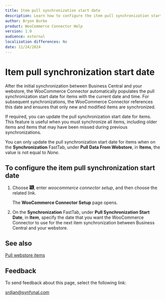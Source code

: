```yaml
---
title: Item pull synchronization start date
description: Learn how to configure the item pull synchronization start date.
author: Bryon Burke
product: WooCommerce Connector Help
version: 1.0
audience: external
localization differences: No
date: 11/24/2024
---
```


<!-- markdownlint-disable MD006 MD007 MD009 MD024 MD025 MD033 -->
<!--// cspell:ignore  markdownlint allowfullscreen keyframes webstore woocommerce -->

# Item pull synchronization start date

After the initial synchronization between Business Central and your webstore, the WooCommerce Connector automatically populates the pull synchronization start date for items with the current date and time. For subsequent synchronizations, the WooCommerce Connector references this date and ensures that only new and modified items are synchronized.

If required, you can update the pull synchronization start date for items. This feature is useful when you must synchronize all items, including older items and items that may have been missed during previous synchronizations. 

You can only update the pull synchronization start date for items when on the <b>Synchronization</b> FastTab, under <b>Pull Data From Webstore</b>, in <b>Items</b>, the value is not equal to <i>None</i>.

## To configure the item pull synchronization start date

1. Choose ![Lightbulb that opens the Tell Me feature.](media/ui-search/search_small.png "Tell me what you want to do"), enter <i>woocommerce connector setup</i>, and then choose the related link.

   The <b>WooCommerce Connector Setup</b> page opens.

1. On the <b>Synchronization</b> FastTab, under <b>Pull Synchronization Start Date</b>, in <b>Item</b>, specify the date that you want the WooCommerce Connector to use for the next item synchronization between Business Central and your webstore.

## See also

[Pull webstore items](pull-webstore-items.md)

## Feedback

To send feedback about this page, select the following link:

[srdjan@synfynal.com](mailto:srdjan@synfynal.com?subject=Documentation%20Feedback%20Product%20Docs:%20item-pull-synchronization-start-date)
